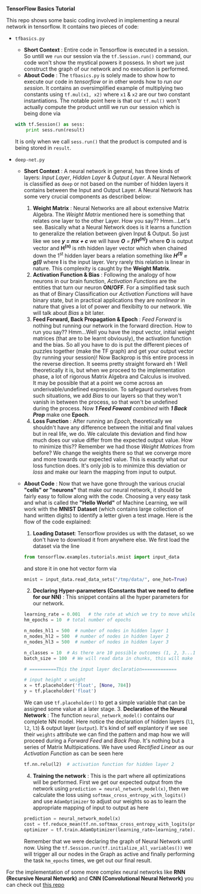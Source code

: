 **TensorFlow Basics Tutorial**

This repo shows some basic coding involved in implementing a neural network in tensorflow.
It contains two pieces of code:

* ```tfbasics.py```
    * **Short Context** : Entire code in Tensorflow is executed in a session. So untill we ```run``` our session via the ```tf.Session.run()``` command, our code won't show the mystical powers it possess. In short we just construct the graph of our network and no execution is performed.
    * **About Code** : The ```tfbasics.py``` is solely made to show how to execute our code in _tensorflow_ or in other words how to _run our session_. It contains an oversimplified example of multiplying two constants using ```tf.mul(x1, x2)``` where ```x1``` & ```x2``` are our two constant instantiations. The notable point here is that our ```tf.mul()``` won't actually compute the product untill we run our session which is being done via
    ```python
    with tf.Session() as sess:
        print sess.run(result)
    ```
    It is only when we call ```sess.run()``` that the product is computed and is being stored in ```result```.

* ```deep-net.py```
    * **Short Context** : A neural network in general, has three kinds of layers: *Input Layer*, *Hidden Layer* & *Output Layer*. A Neural Network is classified as ```deep``` or not based on the number of hidden layers it contains between the Input and Output Layer. A Neural Network has some very crucial components as described below:
        1. **Weight Matrix** : Neural Networks are all about extensive Matrix Algebra. The _Weight Matrix_ mentioned here is something that relates one layer to the other Layer. How you say?? Hmm...Let's see. Basically what a Neural Network does is it learns a function to generalize the relation between given Input & Output. So just like we see _**y = mx + c**_ we will have _**O** = **f(H<sup>(n)</sup>)**_ where **O** is output vector and **H<sup>(n)</sup>** is nth hidden layer vector which when chained down the 1<sup>st</sup> hidden layer bears a relation something like _**H<sup>(1)</sup> = g(I)**_ where **I** is the input layer. Very rarely this relation is linear in nature. This complexity is caught by the **Weight Matrix**.
        2. **Activation Function & Bias** : Following the analogy of how neurons in our brain function, _Activation Functions_ are the entities that turn our neuron **ON/OFF**. For a simplified task such as that of Binary Classification our _Activation Functions_ will have binary state, but in practical applications they are _nonlinear_ in nature that gives a lot of power and flexibilty to our network. We will talk about *Bias* a bit later.
        3. **Feed Forward, Back Propagation & Epoch** : _Feed Forward_ is nothing but running our network in the forward direction. How to run you say?? Hmm...Well you have the input vector, initial weight matrices (that are to be learnt obviously), the activation function and the bias. So all you have to do is put the different pieces of puzzles together (make the TF graph) and get your output vector (by running your session)! Now Backprop is this entire process in the reverse direction. It seems pretty straight forward eh ! Well theoretically it is, but when we proceed to the implementation phase, a lot of rigorous Matrix Algebra and Calculus is involved. It may be possible that at a point we come across an underivable/undefined expression. To safegaurd ourselves from such situations, we add *Bias* to our layers so that they won't vanish in between the process, so that won't be undefined during the process. Now _**1 Feed Foward** combined_ with _**1 Back Prop**_ make one **Epoch**.
        4. **Loss Function** : After running an _Epoch_, theoretically we shouldn't have any difference between the initial and final values but in real life, we do. We calculate this deviation and find how much does our value differ from the expected output value. How to minimize this?? Remember we had those *Weight Matrices* from before? We change the weights there so that we converge more and more towards our expected value. This is exactly what our loss function does. It's only job is to minimize this deviation or _loss_ and make our learn the mapping from input to output.
    * **About Code** : Now that we have gone through the various crucial **"cells" or "neurons"** that make our neural network, it should be fairly easy to follow along with the code. Choosing a very easy task and what is called the **"Hello World"** of Machine Learning, we will work with the **MNIST Dataset** (which contains large collection of hand written digits) to identify a letter given a test image. Here is the flow of the code explained:
        1. **Loading Dataset**: Tensorflow provides us with the dataset, so we don't have to download it from anywhere else. We first load the dataset via the line
        ```python
        from tensorflow.examples.tutorials.mnist import input_data
        ```
        and store it in one hot vector form via
        ```python
        mnist = input_data.read_data_sets("/tmp/data/", one_hot=True)
        ```
        2. **Declaring Hyper-parameters (Constants that we need to define for our NN)** : This snippet contains all the hyper parameters for our network.
        ```python
        learning_rate = 0.001   # the rate at which we try to move while optimization
        hm_epochs = 10  # total number of epochs

        n_nodes_hl1 = 500  # number of nodes in hidden layer 1
        n_nodes_hl2 = 500  # number of nodes in hidden layer 2
        n_nodes_hl3 = 500  # number of nodes in hidden layer 3

        n_classes = 10  # As there are 10 possible outcomes (1, 2, 3...10)
        batch_size = 100  # We will read data in chunks, this will make our code a lot faster

        # ==========This the input layer declaration=============

        # input height x weight
        x = tf.placeholder('float', [None, 784])
        y = tf.placeholder('float')
        ```
        We can use ```tf.placeholder()``` to get a simple variable that can be assigned some value at a later stage.
        3. **Declaration of the Neural Network** : The function ```neural_network_model()``` contains our complete NN model. Here notice the declaration of hidden layers (```l1```, ```l2```, ```l3```) & output layer (```output```). It's kind of self explantory if we see their ```weights``` attribute we can find the pattern and map how we will proceed during a *Forward Feed* and *Back Prop*. It's nothing but a series of Matrix Multipications.
        We have used *Rectified Linear* as our *Activation Function* as can be seen here
        ```python
        tf.nn.relu(l2)  # activation function for hidden layer 2
        ```
        4. **Training the network** : This is the part where all optimizations will be performed. First we get our expected output from the network using ```prediction = neural_network_model(x)```, then we calculate the loss using ```softmax_cross_entropy_with_logits()``` and use ```AdamOptimizer``` to adjust our weights so as to learn the appropriate mapping of input to output as here
        ```python
        prediction = neural_network_model(x)
        cost = tf.reduce_mean(tf.nn.softmax_cross_entropy_with_logits(prediction, y))
        optimizer = tf.train.AdamOptimizer(learning_rate=learning_rate).minimize(cost)
        ```

        Remember that we were declaring the graph of Neural Network until now. Using the ```tf.Session.run(tf.initialize_all_variables())``` we will trigger all our nodes in the Graph as active and finally performing the task ```hm_epochs``` times, we get out our final result.

For the implementation of some more complex neural networks like **RNN (Recursive Neural Network)** and **CNN (Convolutional Neural Network)** you can check out [this repo](https://github.com/Demfier/sentiment_analysis)
